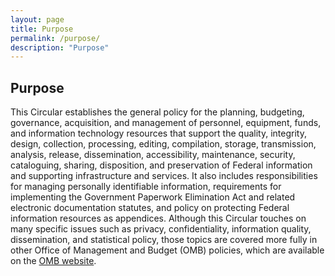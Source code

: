 ```yaml
---
layout: page
title: Purpose
permalink: /purpose/
description: "Purpose"
---
```

## **Purpose**

This Circular establishes the general policy for the planning, budgeting, governance, acquisition, and management of personnel, equipment, funds, and information technology resources that support the quality, integrity, design, collection, processing, editing, compilation, storage, transmission, analysis, release, dissemination, accessibility, maintenance, security, cataloguing, sharing, disposition, and preservation of Federal information and supporting infrastructure and services. It also includes responsibilities for managing personally identifiable information, requirements for implementing the Government Paperwork Elimination Act and related electronic documentation statutes, and policy on protecting Federal information resources as appendices. Although this Circular touches on many specific issues such as privacy, confidentiality, information quality, dissemination, and statistical policy, those topics are covered more fully in other Office of Management and Budget (OMB) policies, which are available on the [OMB website](https://www.whitehouse.gov/omb/).
